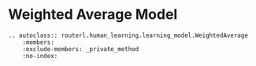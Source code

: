 # Weighted Average Model

```{eval-rst}
.. autoclass:: routerl.human_learning.learning_model.WeightedAverage
    :members:
    :exclude-members: _private_method
    :no-index:
```